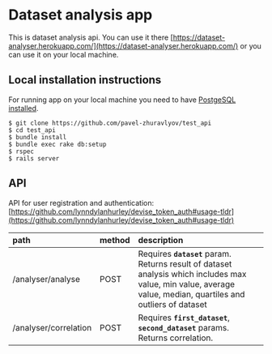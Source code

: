 # Dataset analysis app

This is dataset analysis api. You can use it there
[https://dataset-analyser.herokuapp.com/](https://dataset-analyser.herokuapp.com/)
or you can use it on your local machine.

## Local installation instructions

For running app on your local machine you need
to have [PostgeSQL installed](https://help.ubuntu.com/community/PostgreSQL).

    $ git clone https://github.com/pavel-zhuravlyov/test_api
    $ cd test_api
    $ bundle install
    $ bundle exec rake db:setup
    $ rspec
    $ rails server


## API

API for user registration and authentication: [https://github.com/lynndylanhurley/devise_token_auth#usage-tldr](https://github.com/lynndylanhurley/devise_token_auth#usage-tldr)

| path | method | description |
|:-----|:-------|:--------|
| /analyser/analyse | POST   | Requires **`dataset`** param. Returns result of dataset analysis which includes max value, min value, average value, median, quartiles and outliers of dataset  |
| /analyser/correlation | POST   | Requires **`first_dataset`**,  **`second_dataset`** params. Returns correlation.  |
